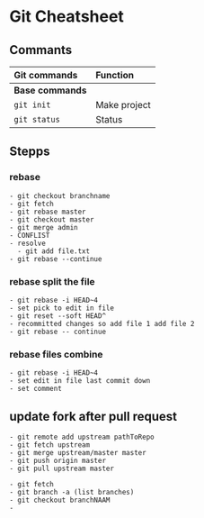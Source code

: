 # Git Cheatsheet
## Commants

| Git commands                 | Function
| :--------------------------- | :--------------------------- |
| **Base commands** | |
| `git init` | Make project
| `git status` | Status

## Stepps
### rebase
    - git checkout branchname
    - git fetch
    - git rebase master
    - git checkout master
    - git merge admin
    - CONFLIST
    - resolve
      - git add file.txt
    - git rebase --continue

### rebase split the file
    - git rebase -i HEAD~4
    - set pick to edit in file
    - git reset --soft HEAD^
    - recommitted changes so add file 1 add file 2
    - git rebase -- continue

### rebase files combine
    - git rebase -i HEAD~4
    - set edit in file last commit down
    - set comment

## update fork after pull request
    - git remote add upstream pathToRepo
    - git fetch upstream
    - git merge upstream/master master
    - git push origin master
    - git pull upstream master

    - git fetch
    - git branch -a (list branches)
    - git checkout branchNAAM
    -
